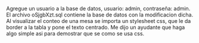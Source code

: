 Agregue un usuario a la base de datos, usuario: admin, contraseña: admin.
El archivo oSjgbXzt.sql contiene la base de datos con la modificacion dicha.
Al visualizar el conteo de una mesa se importa un stylesheet css, que le da border a la tabla y pone el texto centrado. Me dijo un ayudante que haga algo simple asi para demostrar que se como se usa css.

